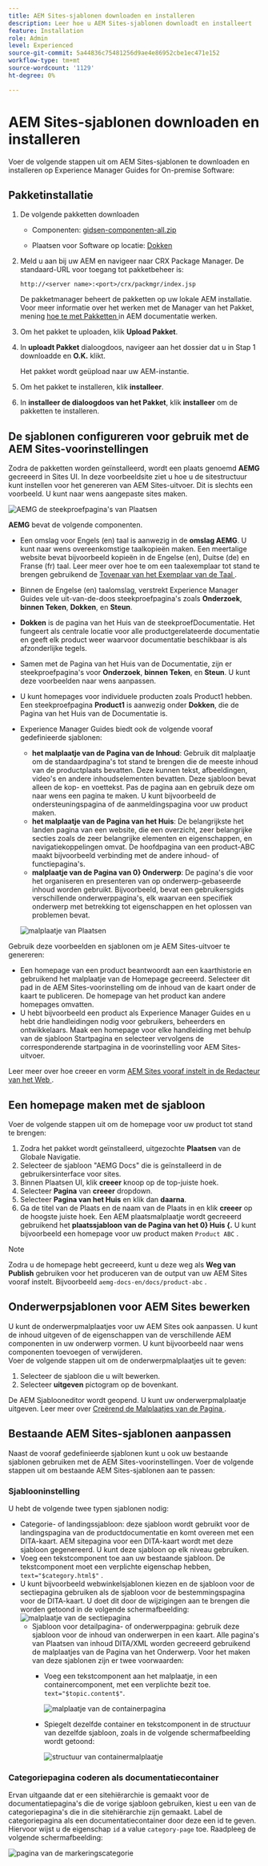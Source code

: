 ```yaml
---
title: AEM Sites-sjablonen downloaden en installeren
description: Leer hoe u AEM Sites-sjablonen downloadt en installeert
feature: Installation
role: Admin
level: Experienced
source-git-commit: 5a44836c75481256d9ae4e86952cbe1ec471e152
workflow-type: tm+mt
source-wordcount: '1129'
ht-degree: 0%

---
```



# AEM Sites-sjablonen downloaden en installeren

Voer de volgende stappen uit om AEM Sites-sjablonen te downloaden en installeren op Experience Manager Guides for On-premise Software:


## Pakketinstallatie

1. De volgende pakketten downloaden

   - Componenten: [ gidsen-componenten-all.zip ](https://github.com/adobe/aemg-sites-components/releases/tag/v1.0.0)

   - Plaatsen voor Software op locatie: [ Dokken ](https://github.com/adobe/aemg-docs/releases/tag/v1.0.0)

1. Meld u aan bij uw AEM en navigeer naar CRX Package Manager. De standaard-URL voor toegang tot pakketbeheer is:

   ```http
   http://<server name>:<port>/crx/packmgr/index.jsp
   ```

   De pakketmanager beheert de pakketten op uw lokale AEM installatie. Voor meer informatie over het werken met de Manager van het Pakket, mening [ hoe te met Pakketten ](https://helpx.adobe.com/nl/experience-manager/6-5/sites/administering/using/package-manager.html) in AEM documentatie werken.

1. Om het pakket te uploaden, klik **Upload Pakket**.

1. In **uploadt Pakket** dialoogdoos, navigeer aan het dossier dat u in Stap 1 downloadde en **O.K.** klikt.

   Het pakket wordt geüpload naar uw AEM-instantie.

1. Om het pakket te installeren, klik **installeer**.

1. In **installeer de dialoogdoos van het Pakket**, klik **installeer** om de pakketten te installeren.


## De sjablonen configureren voor gebruik met de AEM Sites-voorinstellingen

Zodra de pakketten worden geïnstalleerd, wordt een plaats genoemd **AEMG** gecreeerd in Sites UI. In deze voorbeeldsite ziet u hoe u de sitestructuur kunt instellen voor het genereren van AEM Sites-uitvoer. Dit is slechts een voorbeeld. U kunt naar wens aangepaste sites maken.

![ AEMG de steekproefpagina&#39;s van Plaatsen ](assets/aemg-sites-sample-pages.png)


**AEMG** bevat de volgende componenten.
- Een omslag voor Engels (en) taal is aanwezig in de **omslag AEMG**. U kunt naar wens overeenkomstige taalkopieën maken. Een meertalige website bevat bijvoorbeeld kopieën in de Engelse (en), Duitse (de) en Franse (fr) taal.  Leer meer over hoe te om een taalexemplaar tot stand te brengen gebruikend de [ Tovenaar van het Exemplaar van de Taal ](https://experienceleague.adobe.com/nl/docs/experience-manager-65/content/sites/administering/introduction/tc-wizard).
- Binnen de Engelse (en) taalomslag, verstrekt Experience Manager Guides vele uit-van-de-doos steekproefpagina&#39;s zoals **Onderzoek**, **binnen Teken**, **Dokken**, en **Steun**.

- **Dokken** is de pagina van het Huis van de steekproefDocumentatie. Het fungeert als centrale locatie voor alle productgerelateerde documentatie
en geeft elk product weer waarvoor documentatie beschikbaar is als afzonderlijke tegels.

- Samen met de Pagina van het Huis van de Documentatie, zijn er steekproefpagina&#39;s voor **Onderzoek**, **binnen Teken**, en **Steun**. U kunt deze voorbeelden naar wens aanpassen.
- U kunt homepages voor individuele producten zoals Product1 hebben. Een steekproefpagina **Product1** is aanwezig onder **Dokken**, die de Pagina van het Huis van de Documentatie is.

- Experience Manager Guides biedt ook de volgende vooraf gedefinieerde sjablonen:

   - **het malplaatje van de Pagina van de Inhoud**: Gebruik dit malplaatje om de standaardpagina&#39;s tot stand te brengen die de meeste inhoud van de productplaats bevatten. Deze kunnen tekst, afbeeldingen, video&#39;s en andere inhoudselementen bevatten. Deze sjabloon bevat alleen de kop- en voettekst. Pas de pagina aan en gebruik deze om naar wens een pagina te maken. U kunt bijvoorbeeld de ondersteuningspagina of de aanmeldingspagina voor uw product maken.
   - **het malplaatje van de Pagina van het Huis**: De belangrijkste het landen pagina van een website, die een overzicht, zeer belangrijke secties zoals de zeer belangrijke elementen en eigenschappen, en navigatiekoppelingen omvat. De hoofdpagina van een product-ABC maakt bijvoorbeeld verbinding met de andere inhoud- of functiepagina&#39;s.
   - **malplaatje van de Pagina van 0&rbrace; Onderwerp**: De pagina&#39;s die voor het organiseren en presenteren van op onderwerp-gebaseerde inhoud worden gebruikt. Bijvoorbeeld, bevat een gebruikersgids verschillende onderwerppagina&#39;s, elk waarvan een specifiek onderwerp met betrekking tot eigenschappen en het oplossen van problemen bevat.

  ![ malplaatje van Plaatsen ](assets/sites-ui-templates.png)

Gebruik deze voorbeelden en sjablonen om je AEM Sites-uitvoer te genereren:
- Een homepage van een product beantwoordt aan een kaarthistorie en gebruikend het malplaatje van de Homepage gecreeerd. Selecteer dit pad in de AEM Sites-voorinstelling om de inhoud van de kaart onder de kaart te publiceren. De homepage van het product kan andere homepages omvatten.
- U hebt bijvoorbeeld een product als Experience Manager Guides en u hebt drie handleidingen nodig voor gebruikers, beheerders en ontwikkelaars.  Maak een homepage voor elke handleiding met behulp van de sjabloon Startpagina en selecteer vervolgens de corresponderende startpagina in de voorinstelling voor AEM Sites-uitvoer.

Leer meer over hoe creeer en vorm [ AEM Sites vooraf instelt in de Redacteur van het Web ](../user-guide/generate-output-aem-site-web-editor.md).

## Een homepage maken met de sjabloon

Voer de volgende stappen uit om de homepage voor uw product tot stand te brengen:
1. Zodra het pakket wordt geïnstalleerd, uitgezochte **Plaatsen** van de Globale Navigatie.
1. Selecteer de sjabloon &quot;AEMG Docs&quot; die is geïnstalleerd in de gebruikersinterface voor sites.
1. Binnen Plaatsen UI, klik **creeer** knoop op de top-juiste hoek.
1. Selecteer **Pagina** van **creeer** dropdown.
1. Selecteer **Pagina van het Huis** en klik dan **daarna**.
1. Ga de titel van de Plaats en de naam van de Plaats in en klik **creeer** op de hoogste juiste hoek. Een AEM plaatsmalplaatje wordt gecreeerd gebruikend het **plaatssjabloon van de Pagina van het 0&rbrace; Huis &lbrace;.** U kunt bijvoorbeeld een homepage voor uw product maken `Product ABC` .


>[!NOTE]
>
>Zodra u de homepage hebt gecreeerd, kunt u deze weg als **Weg van Publish** gebruiken voor het produceren van de output van uw AEM Sites vooraf instelt. Bijvoorbeeld `aemg-docs-en/docs/product-abc` .

## Onderwerpsjablonen voor AEM Sites bewerken

U kunt de onderwerpmalplaatjes voor uw AEM Sites ook aanpassen. U kunt de inhoud uitgeven of de eigenschappen van de verschillende AEM componenten in uw onderwerp vormen. U kunt bijvoorbeeld naar wens componenten toevoegen of verwijderen.\
Voer de volgende stappen uit om de onderwerpmalplaatjes uit te geven:
1. Selecteer de sjabloon die u wilt bewerken.
1. Selecteer **uitgeven** pictogram op de bovenkant.

De AEM Sjablooneditor wordt geopend. U kunt uw onderwerpmalplaatje uitgeven. Leer meer over [ Creërend de Malplaatjes van de Pagina ](https://experienceleague.adobe.com/nl/docs/experience-manager-65/content/sites/authoring/siteandpage/templates#editing-a-template-structure-template-author).


## Bestaande AEM Sites-sjablonen aanpassen

Naast de vooraf gedefinieerde sjablonen kunt u ook uw bestaande sjablonen gebruiken met de AEM Sites-voorinstellingen. Voer de volgende stappen uit om bestaande AEM Sites-sjablonen aan te passen:

### Sjablooninstelling

U hebt de volgende twee typen sjablonen nodig:

- Categorie- of landingssjabloon: deze sjabloon wordt gebruikt voor de landingspagina van de productdocumentatie en komt overeen met een DITA-kaart.  AEM sitepagina voor een DITA-kaart wordt met deze sjabloon gegenereerd. U kunt deze sjabloon op elk niveau gebruiken.
- Voeg een tekstcomponent toe aan uw bestaande sjabloon. De tekstcomponent moet een verplichte eigenschap hebben, `text="$category.html$"` .
- U kunt bijvoorbeeld webwinkelsjablonen kiezen en de sjabloon voor de sectiepagina gebruiken als de sjabloon voor de bestemmingspagina voor de DITA-kaart. U doet dit door de wijzigingen aan te brengen die worden getoond in de volgende schermafbeelding:
  ![ malplaatje van de sectiepagina ](assets/customize-existing-aem-templates-section.png)
   - Sjabloon voor detailpagina- of onderwerppagina: gebruik deze sjabloon voor de inhoud van onderwerpen in een kaart. Alle pagina&#39;s van Plaatsen van inhoud DITA/XML worden gecreeerd gebruikend de malplaatjes van de Pagina van het Onderwerp. Voor het maken van deze sjablonen zijn er twee voorwaarden:
      - Voeg een tekstcomponent aan het malplaatje, in een containercomponent, met een verplichte bezit toe. `text="$topic.content$"`.

        ![ malplaatje van de containerpagina ](assets/customize-existing-aem-templates-container.png)
      - Spiegelt dezelfde container en tekstcomponent in de structuur van dezelfde sjabloon, zoals in de volgende schermafbeelding wordt getoond:

        ![ structuur van containermalplaatje ](assets/customize-existing-aem-templates-structure.png)

### Categoriepagina coderen als documentatiecontainer

Ervan uitgaande dat er een sitehiërarchie is gemaakt voor de documentatiepagina&#39;s die de vorige sjabloon gebruiken, kiest u een van de categoriepagina&#39;s die in die sitehiërarchie zijn gemaakt. Label de categoriepagina als een documentatiecontainer door deze een id te geven.
Hiervoor wijst u de eigenschap `id` a value `category-page` toe. Raadpleeg de volgende schermafbeelding:

![ pagina van de markeringscategorie ](assets/customize-existing-aem-templates-tagging.png)